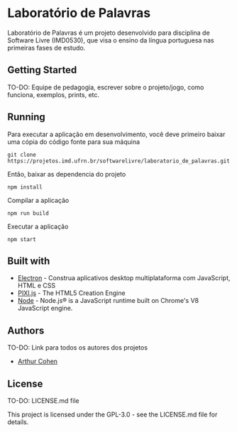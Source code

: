 # Laboratório de Palavras

Laboratório de Palavras é um projeto desenvolvido para disciplina de Software Livre (IMD0530), que visa o ensino da língua portuguesa nas primeiras fases de estudo.

## Getting Started

TO-DO: Equipe de pedagogia, escrever sobre o projeto/jogo, como funciona, exemplos, prints, etc.

## Running

Para executar a aplicação em desenvolvimento, você deve primeiro baixar uma cópia do código fonte para sua máquina

```shell
git clone https://projetos.imd.ufrn.br/softwarelivre/laboratorio_de_palavras.git
```

Então, baixar as dependencia do projeto

```shell
npm install
```

Compilar a aplicação

```shell
npm run build
```

Executar a aplicação

```shell
npm start
```

## Built with

- [Electron](https://electronjs.org/) - Construa aplicativos desktop multiplataforma com JavaScript, HTML e CSS
- [PIXI.js](https://www.pixijs.com/) - The HTML5 Creation Engine
- [Node](https://nodejs.org/) - Node.js® is a JavaScript runtime built on Chrome's V8 JavaScript engine.

## Authors

TO-DO: Link para todos os autores dos projetos

- [Arthur Cohen](www.forcohen.com)

## License

TO-DO: LICENSE.md file

This project is licensed under the GPL-3.0 - see the LICENSE.md file for details.
